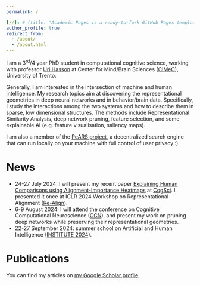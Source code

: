 ```yaml
---
permalink: /

[//]: # (title: "Academic Pages is a ready-to-fork GitHub Pages template for academic personal websites")
author_profile: true
redirect_from: 
  - /about/
  - /about.html
---
```


I am a 3<sup>rd</sup>/4 year PhD student in computational cognitive science, working with professor [Uri Hasson](http://hasson.org/) at
Center for Mind/Brain Sciences ([CIMeC](https://www.cimec.unitn.it/en)), University of Trento.

Generally, I am interested in the intersection of machine and human intelligence. My research topics aim at discovering the
representational geometries in deep neural networks and in behavior/brain data.
Specifically, I study the interactions among the two systems and how to describe them in sparse, low dimensional structures.
The methods include Representational Similarity Analysis, deep network pruning, feature selection, and some explainable AI (e.g.
feature visualisation, saliency maps).

I am also a member of the [PeARS project](https://pearsproject.org/), a decentralized
search engine that can run locally on your machine with full control of user privacy :)

News
======
- 24-27 July 2024: I will present my recent paper [Explaining Human Comparisons using Alignment-Importance Heatmaps](https://openreview.net/forum?id=bWe3MKHrBw)
at [CogSci](https://cognitivesciencesociety.org/cogsci-2024/). I presented it once at ICLR 2024 Workshop on Representational
Alignment ([Re-Align](https://representational-alignment.github.io/)).
- 6-9 August 2024: I will attend the conference on Cognitive Computational Neuroscience ([CCN](https://ccneuro.org/)), and present my work on pruning deep networks while preserving their representational geometries.
- 22-27 September 2024: summer school on Artificial and Human Intelligence ([INSTITUTE 2024](https://codesign-lab.org/institute2024/)).

Publications
======
You can find my articles on [my Google Scholar profile](https://scholar.google.com/citations?user=vs1cgLcAAAAJ&hl=en).